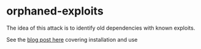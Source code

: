 # orphaned-exploits

The idea of this attack is to identify old dependencies with known exploits.

See the [blog post here](https://www.langton.cloud/exploiting-orphaned-webserver-files/) covering installation and use